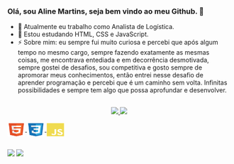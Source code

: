 ### Olá, sou Aline Martins, seja bem vindo ao meu Github. 👋

- 🔭 Atualmente eu trabalho como Analista de Logística.
- 🌱 Estou estudando HTML, CSS e JavaScript. 
- ⚡ Sobre mim: eu sempre fui muito curiosa e percebi que após algum tempo no mesmo cargo, sempre fazendo exatamente as mesmas coisas, me encontrava entediada e em decorrência desmotivada, sempre gostei de desafios, sou competitiva e gosto sempre de apromorar meus conhecimentos, então entrei nesse desafio de aprender programação e percebi que é um caminho sem volta. Infinitas possibilidades e sempre tem algo que possa aprofundar e desenvolver.

##

 <div align="center">
  <a href="https://github.com/alinemartins">
  <img height="150em" src="https://github-readme-stats.vercel.app/api?username=alinemartins&show_icons=true&theme=dracula&include_all_commits=true&count_private=true"/>
  <img height="150em" src="https://github-readme-stats.vercel.app/api/top-langs/?username=alinemartins&layout=compact&langs_count=7&theme=dracula"/>
</div>

  <div style="display: inline_block"><br>
  <img align="center" alt="Aline-HTML" height="30" width="40" src="https://raw.githubusercontent.com/devicons/devicon/master/icons/html5/html5-original.svg">
  <img align="center" alt="Aline-CSS" height="30" width="40" src="https://raw.githubusercontent.com/devicons/devicon/master/icons/css3/css3-original.svg">
  <img align="center" alt="Aline-Js" height="30" width="40" src="https://raw.githubusercontent.com/devicons/devicon/master/icons/javascript/javascript-plain.svg">
  <img align="right" height="150" style="border-radius:50px;"
</div>
    
##
    
 <div> 
  <a href="https://www.linkedin.com/in/aline-martins-cunha/" target="blank"><img src="https://img.shields.io/badge/-LinkedIn-%230077B5?style=for-the-badge&logo=linkedin&logoColor=white" target="blank"></a> 
  <a href = "aliineemt@gmail.com"><img src="https://img.shields.io/badge/-Gmail-%23333?style=for-the-badge&logo=gmail&logoColor=white" target="_blank"></a>
  
  </div>
